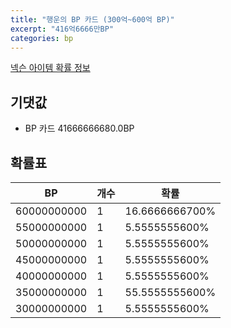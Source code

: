 ```yaml
---
title: "행운의 BP 카드 (300억~600억 BP)"
excerpt: "416억6666만BP"
categories: bp
---
```

[넥슨 아이템 확률 정보](http://iteminfo.nexon.com/probability/fco?sn=7220)

## 기댓값
  - BP 카드 41666666680.0BP

## 확률표

|BP|개수|확률|
|---|---|---|
|60000000000|1|16.6666666700%|
|55000000000|1|5.5555555600%|
|50000000000|1|5.5555555600%|
|45000000000|1|5.5555555600%|
|40000000000|1|5.5555555600%|
|35000000000|1|55.5555555600%|
|30000000000|1|5.5555555600%|
